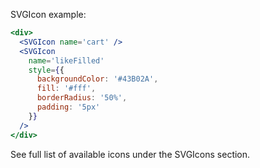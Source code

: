 SVGIcon example:
```jsx
<div>
  <SVGIcon name='cart' />
  <SVGIcon
    name='likeFilled'
    style={{
      backgroundColor: '#43B02A',
      fill: '#fff',
      borderRadius: '50%',
      padding: '5px'
    }}
  />
</div>
```

See full list of available icons under the SVGIcons section.
